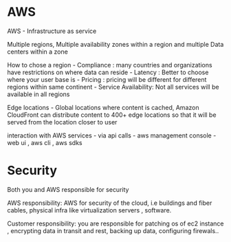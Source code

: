 # AWS
AWS - Infrastructure as service

Multiple regions, Multiple availability zones within a region and multiple Data centers within a zone

How to chose a region
	- Compliance : many countries and organizations have restrictions on where data can reside
	- Latency : Better to choose where your user base is
	- Pricing : pricing will be different for different regions within same continent
	- Service Availability: Not all services will be available in all regions 

Edge locations
	- Global locations where content is cached, Amazon CloudFront can distribute content to 400+ edge locations so that it will be served from the location closer to user
	

interaction with AWS services - via api calls - aws management console - web ui , aws cli , aws sdks

# Security 
Both you and AWS responsible for security

AWS responsibility: AWS for security of the cloud, i.e buildings and fiber cables, physical infra like virtualization servers , software.

Customer responsibility: you are responsible for patching os of ec2 instance , encrypting data in transit and rest, backing up data, configuring firewals.. 